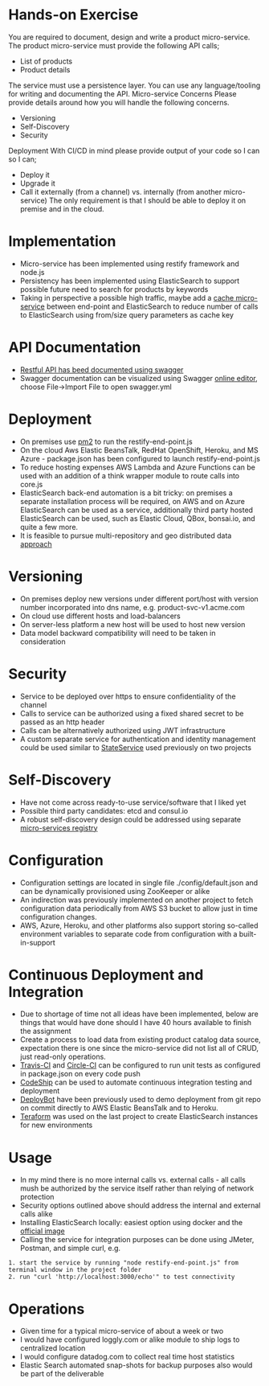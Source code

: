 # Hands-on Exercise #
You are required to document, design and write a product micro-service. The product micro-service must provide the following API calls;
- List of products
- Product details

The service must use a persistence layer. You can use any language/tooling for writing and documenting the API.
Micro-service Concerns
Please provide details around how you will handle the following concerns.
- Versioning
- Self-Discovery
- Security

Deployment
With CI/CD in mind please provide output of your code so I can so I can;
- Deploy it
- Upgrade it
- Call it externally (from a channel) vs. internally (from another micro-service)
The only requirement is that I should be able to deploy it on premise and in the cloud.

# Implementation #

* Micro-service has been implemented using restify framework and node.js
* Persistency has been implemented using ElasticSearch to support possible future need to search for products by keywords
* Taking in perspective a possible high traffic, maybe add a [cache micro-service](https://github.com/vkhazin/CacheService) between end-point and ElasticSearch to reduce number of calls to ElasticSearch using from/size query parameters as cache key

# API Documentation #

* [Restful API has beed documented using swagger](./doc/swagger.yml)
* Swagger documentation can be visualized using Swagger [online editor](http://editor.swagger.io/#/), choose File->Import File to open swagger.yml

# Deployment #

* On premises use [pm2](http://pm2.keymetrics.io/) to run the restify-end-point.js
* On the cloud Aws Elastic BeansTalk, RedHat OpenShift, Heroku, and MS Azure - package.json has been configured to launch restify-end-point.js
* To reduce hosting expenses AWS Lambda and Azure Functions can be used with an addition of a think wrapper module to route calls into core.js
* ElasticSearch back-end automation is a bit tricky: on premises a separate installation process will be required, on AWS and on Azure ElasticSearch can be used as a service, additionally third party hosted ElasticSearch can be used, such as Elastic Cloud, QBox, bonsai.io, and quite a few more.
* It is feasible to pursue multi-repository and geo distributed data [approach](https://www.linkedin.com/pulse/dude-where-my-data-vlad-khazin?trk=mp-reader-card)

# Versioning #

* On premises deploy new versions under different port/host with version number incorporated into dns name, e.g. product-svc-v1.acme.com
* On cloud use different hosts and load-balancers
* On server-less platform a new host will be used to host new version
* Data model backward compatibility will need to be taken in consideration

# Security #

* Service to be deployed over https to ensure confidentiality of the channel
* Calls to service can be authorized using a fixed shared secret to be passed as an http header
* Calls can be alternatively authorized using JWT infrastructure 
* A custom separate service for authentication and identity management could be used similar to [StateService](https://github.com/vkhazin/StateService) used previously on two projects

# Self-Discovery #

* Have not come across ready-to-use service/software that I liked yet
* Possible third party candidates: etcd and consul.io
* A robust self-discovery design could be addressed using separate [micro-services registry](https://www.linkedin.com/pulse/micro-service-registry-vlad-khazin?trk=mp-reader-card)

# Configuration #

* Configuration settings are located in single file ./config/default.json and can be dynamically provisioned using ZooKeeper or alike
* An indirection was previously implemented on another project to fetch configuration data periodically from AWS S3 bucket to allow just in time configuration changes.
* AWS, Azure, Heroku, and other platforms also support storing so-called environment variables to separate code from configuration with a built-in-support

# Continuous Deployment and Integration

* Due to shortage of time not all ideas have been implemented, below are things that would have done should I have 40 hours available to finish the assignment
* Create a process to load data from existing product catalog data source, expectation there is one since the micro-service did not list all of CRUD, just read-only operations. 
* [Travis-CI](https://travis-ci.org/) and [Circle-CI](https://circleci.com/) can be configured to run unit tests as configured in package.json on every code push
* [CodeShip](https://codeship.com/) can be used to automate continuous integration testing and deployment
* [DeployBot](https://deploybot.com/) have been previously used to demo deployment from git repo on commit directly to AWS Elastic BeansTalk and to Heroku.
* [Teraform](https://www.terraform.io/) was used on the last project to create ElasticSearch instances for new environments

# Usage #

* In my mind there is no more internal calls vs. external calls - all calls mush be authorized by the service itself rather than relying of network protection
* Security options outlined above should address the internal and external calls alike
* Installing ElasticSearch locally: easiest option using docker and the [official image](https://hub.docker.com/_/elasticsearch/)
* Calling the service for integration purposes can be done using JMeter, Postman, and simple curl, e.g.
```
1. start the service by running "node restify-end-point.js" from terminal window in the project folder
2. run "curl 'http://localhost:3000/echo'" to test connectivity
```

# Operations #

* Given time for a typical micro-service of about a week or two
* I would have configured loggly.com or alike module to ship logs to centralized location
* I would configure datadog.com to collect real time host statistics
* Elastic Search automated snap-shots for backup purposes also would be part of the deliverable